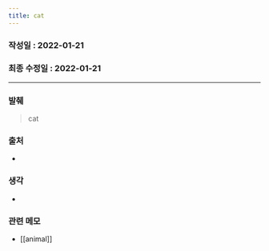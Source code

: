 ```yaml
---
title: cat
---
```


### 작성일 : 2022-01-21 
### 최종 수정일 : 2022-01-21
----
### 발췌
> cat
### 출처
- 

### 생각
- 

### 관련 메모 
- [[animal]]

